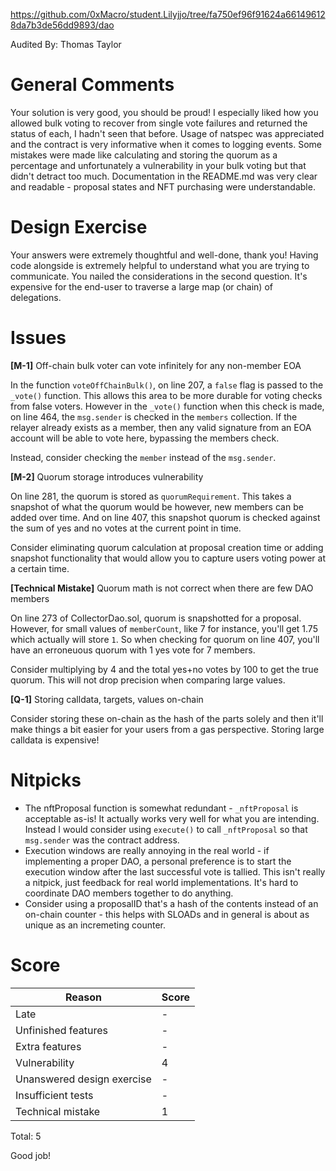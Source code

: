 https://github.com/0xMacro/student.Lilyjjo/tree/fa750ef96f91624a661496128da7b3de56dd9893/dao

Audited By: Thomas Taylor

# General Comments

Your solution is very good, you should be proud! I especially liked how you allowed bulk voting to recover from single vote failures and returned the status of each, I hadn't seen that before. Usage of natspec was appreciated and the contract is very informative when it comes to logging events. Some mistakes were made like calculating and storing the quorum as a percentage and unfortunately a vulnerability in your bulk voting but that didn't detract too much. Documentation in the README.md was very clear and readable - proposal states and NFT purchasing were understandable.

# Design Exercise

Your answers were extremely thoughtful and well-done, thank you! Having code alongside is extremely helpful to understand what you are trying to communicate. You nailed the considerations in the second question. It's expensive for the end-user to traverse a large map (or chain) of delegations. 

# Issues

**[M-1]** Off-chain bulk voter can vote infinitely for any non-member EOA

In the function `voteOffChainBulk()`, on line 207, a `false` flag is passed to the `_vote()` function. This allows this area to be more durable for voting checks from false voters. However in the `_vote()` function when this check is made, on line 464, the `msg.sender` is checked in the `members` collection. If the relayer already exists as a member, then any valid signature from an EOA account will be able to vote here, bypassing the members check.

Instead, consider checking the `member` instead of the `msg.sender`.

**[M-2]** Quorum storage introduces vulnerability

On line 281, the quorum is stored as `quorumRequirement`. This takes a snapshot of what the quorum would be however, new members can be added over time. And on line 407, this snapshot quorum is checked against the sum of yes and no votes at the current point in time.

Consider eliminating quorum calculation at proposal creation time or adding snapshot functionality that would allow you to capture users voting power at a certain time.

**[Technical Mistake]** Quorum math is not correct when there are few DAO members

On line 273 of CollectorDao.sol, quorum is snapshotted for a proposal. However, for small values of `memberCount`, like 7 for instance, you'll get 1.75 which actually will store `1`. So when checking for quorum on line 407, you'll have an erroneuous quorum with 1 yes vote for 7 members.

Consider multiplying by 4 and the total yes+no votes by 100 to get the true quorum. This will not drop precision when comparing large values.
<!---more detail--->

**[Q-1]** Storing calldata, targets, values on-chain

Consider storing these on-chain as the hash of the parts solely and then it'll make things a bit easier for your users from a gas perspective. Storing large calldata is expensive!

# Nitpicks

* The nftProposal function is somewhat redundant - `_nftProposal` is acceptable as-is! It actually works very well for what you are intending. Instead I would consider using `execute()` to call `_nftProposal` so that `msg.sender` was the contract address.
* Execution windows are really annoying in the real world - if implementing a proper DAO, a personal preference is to start the execution window after the last successful vote is tallied. This isn't really a nitpick, just feedback for real world implementations. It's hard to coordinate DAO members together to do anything.
* Consider using a proposalID that's a hash of the contents instead of an on-chain counter - this helps with SLOADs and in general is about as unique as an incremeting counter.

# Score

| Reason | Score |
|-|-|
| Late                       | - |
| Unfinished features        | - |
| Extra features             | - |
| Vulnerability              | 4 |
| Unanswered design exercise | - |
| Insufficient tests         | - |
| Technical mistake          | 1 |

Total: 5

Good job!
